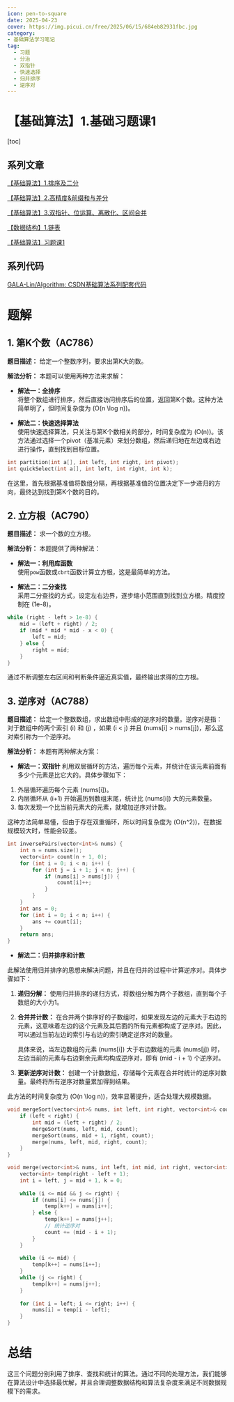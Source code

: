 ```yaml
---
icon: pen-to-square
date: 2025-04-23
cover: https://img.picui.cn/free/2025/06/15/684eb82931fbc.jpg
category:
- 基础算法学习笔记
tag:
  - 习题
  - 分治
  - 双指针
  - 快速选择
  - 归并排序
  - 逆序对
---
```



# 【基础算法】1.基础习题课1

[toc]

## 系列文章

[【基础算法】1.排序及二分](https://blog.csdn.net/2302_79000266/article/details/144505896)

[【基础算法】2.高精度&前缀和与差分](https://blog.csdn.net/2302_79000266/article/details/144608856)

[【基础算法】3.双指针、位运算、离散化、区间合并](https://blog.csdn.net/2302_79000266/article/details/144634985)

[【数据结构】1.链表](https://blog.csdn.net/2302_79000266/article/details/144653279)

[【基础算法】习题课1](https://blog.csdn.net/2302_79000266/article/details/145040073?fromshare=blogdetail&sharetype=blogdetail&sharerId=145040073&sharerefer=PC&sharesource=2302_79000266&sharefrom=from_link)

## 系列代码

[GALA-Lin/Algorithm: CSDN基础算法系列配套代码](https://github.com/GALA-Lin/Algorithm)

# 题解

## 1. 第K个数（AC786）

**题目描述：**
给定一个整数序列，要求出第K大的数。

**解法分析：**
本题可以使用两种方法来求解：

- **解法一：全排序**  
  将整个数组进行排序，然后直接访问排序后的位置，返回第K个数。这种方法简单明了，但时间复杂度为 \(O(n \log n)\)。

- **解法二：快速选择算法**  
  使用快速选择算法，只关注与第K个数相关的部分，时间复杂度为 \(O(n)\)。该方法通过选择一个pivot（基准元素）来划分数组，然后递归地在左边或右边进行操作，直到找到目标位置。

```cpp
int partition(int a[], int left, int right, int pivot);
int quickSelect(int a[], int left, int right, int k);
```

在这里，首先根据基准值将数组分隔，再根据基准值的位置决定下一步递归的方向，最终达到找到第K个数的目的。

## 2. 立方根（AC790）

**题目描述：**
求一个数的立方根。

**解法分析：**
本题提供了两种解法：

- **解法一：利用库函数**  
  使用`pow`函数或`cbrt`函数计算立方根，这是最简单的方法。

- **解法二：二分查找**  
  采用二分查找的方式，设定左右边界，逐步缩小范围直到找到立方根。精度控制在 \(1e-8\)。

```cpp
while (right - left > 1e-8) {
    mid = (left + right) / 2;
    if (mid * mid * mid - x < 0) {
        left = mid;
    } else {
        right = mid;
    }
}
```

通过不断调整左右区间和判断条件逼近真实值，最终输出求得的立方根。

## 3. 逆序对（AC788）

**题目描述：**
给定一个整数数组，求出数组中形成的逆序对的数量。逆序对是指：对于数组中的两个索引 \(i\) 和 \(j\) ，如果 \(i < j\) 并且 \(nums[i] > nums[j]\)，那么这对索引称为一个逆序对。

**解法分析：**
本题有两种解决方案：

- **解法一：双指针**
利用双层循环的方法，遍历每个元素，并统计在该元素前面有多少个元素是比它大的。具体步骤如下：

1. 外层循环遍历每个元素 \(nums[i]\)。
2. 内层循环从 \(i+1\) 开始遍历到数组末尾，统计比 \(nums[i]\) 大的元素数量。
3. 每次发现一个比当前元素大的元素，就增加逆序对计数。

这种方法简单易懂，但由于存在双重循环，所以时间复杂度为 \(O(n^2)\)，在数据规模较大时，性能会较差。

```cpp
int inversePairs(vector<int>& nums) {
    int n = nums.size();
    vector<int> count(n + 1, 0);
    for (int i = 0; i < n; i++) {
        for (int j = i + 1; j < n; j++) {
            if (nums[i] > nums[j]) {
                count[i]++;
            }
        }
    }
    int ans = 0;
    for (int i = 0; i < n; i++) {
        ans += count[i];
    }
    return ans;
}
```


- **解法二：归并排序和计数**

此解法使用归并排序的思想来解决问题，并且在归并的过程中计算逆序对。具体步骤如下：

1. **递归分解：**
   使用归并排序的递归方式，将数组分解为两个子数组，直到每个子数组的大小为1。

2. **合并并计数：**
   在合并两个排序好的子数组时，如果发现左边的元素大于右边的元素，这意味着左边的这个元素及其后面的所有元素都构成了逆序对。因此，可以通过当前左边的索引与右边的索引确定逆序对的数量。

   具体来说，当左边数组的元素 \(nums[i]\) 大于右边数组的元素 \(nums[j]\) 时，左边当前的元素与右边剩余元素均构成逆序对，即有 \(mid - i + 1\) 个逆序对。

3. **更新逆序对计数：**
   创建一个计数数组，存储每个元素在合并时统计的逆序对数量。最终将所有逆序对数量累加得到结果。

此方法的时间复杂度为 \(O(n \log n)\)，效率显著提升，适合处理大规模数据。

```cpp
void mergeSort(vector<int>& nums, int left, int right, vector<int>& count) {
    if (left < right) {
        int mid = (left + right) / 2;
        mergeSort(nums, left, mid, count);
        mergeSort(nums, mid + 1, right, count);
        merge(nums, left, mid, right, count);
    }
}

void merge(vector<int>& nums, int left, int mid, int right, vector<int>& count) {
    vector<int> temp(right - left + 1);
    int i = left, j = mid + 1, k = 0;
    
    while (i <= mid && j <= right) {
        if (nums[i] <= nums[j]) {
            temp[k++] = nums[i++];
        } else {
            temp[k++] = nums[j++];
            // 统计逆序对
            count += (mid - i + 1);
        }
    }
    
    while (i <= mid) {
        temp[k++] = nums[i++];
    }
    while (j <= right) {
        temp[k++] = nums[j++];
    }
    
    for (int i = left; i <= right; i++) {
        nums[i] = temp[i - left];
    }
}
```



# 总结
这三个问题分别利用了排序、查找和统计的算法。通过不同的处理方法，我们能够在算法设计中选择最优解，并且合理调整数据结构和算法复杂度来满足不同数据规模下的需求。
